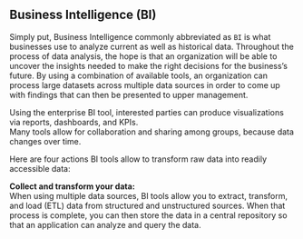 ## Business Intelligence (BI)
Simply put, Business Intelligence commonly abbreviated as `BI` is what businesses use to analyze current as well as historical data. Throughout the process of data analysis, the hope is that an organization will be able to uncover the insights needed to make the right decisions for the business’s future. By using a combination of available tools, an organization can process large datasets across multiple data sources in order to come up with findings that can then be presented to upper management.  

Using the enterprise BI tool, interested parties can produce visualizations via reports, dashboards, and KPIs.  
Many tools allow for collaboration and sharing among groups, because data changes over time.  

Here are four actions BI tools allow to transform raw data into readily accessible data:  

**Collect and transform your data:**  
When using multiple data sources, BI tools allow you to extract, transform, and load (ETL) data from structured and unstructured sources. When that process is complete, you can then store the data in a central repository so that an application can analyze and query the data.
